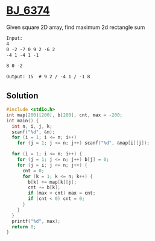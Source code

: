 # [BJ_6374](https://acmicpc.net/problem/6374)

Given square 2D array, find maximum 2d rectangle sum

```txt
Input:
4
0 -2 -7 0 9 2 -6 2
-4 1 -4 1 -1

8 0 -2

Output: 15  # 9 2 / -4 1 / -1 8
```

## Solution

```cpp
#include <stdio.h>
int map[200][200], b[200], cnt, max = -200;
int main() {
  int n, i, j, k;
  scanf("%d", &n);
  for (i = 1; i <= n; i++)
    for (j = 1; j <= n; j++) scanf("%d", &map[i][j]);

  for (i = 1; i <= n; i++) {
    for (j = 1; j <= n; j++) b[j] = 0;
    for (j = i; j <= n; j++) {
      cnt = 0;
      for (k = 1; k <= n; k++) {
        b[k] += map[k][j];
        cnt += b[k];
        if (max < cnt) max = cnt;
        if (cnt < 0) cnt = 0;
      }
    }
  }
  printf("%d", max);
  return 0;
}
```
